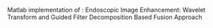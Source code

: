 Matlab implementation of : Endoscopic Image Enhancement: Wavelet Transform and Guided Filter Decomposition Based Fusion Approach
